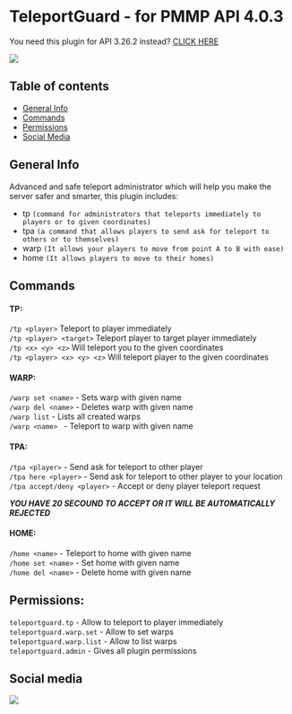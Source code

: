 # TeleportGuard - for PMMP API 4.0.3

You need this plugin for API 3.26.2 instead? [CLICK HERE](https://github.com/J0k3rrWild/TeleportGuard/tree/master)

[![](https://poggit.pmmp.io/shield.state/TeleportGuard)](https://poggit.pmmp.io/p/TeleportGuard)

## Table of contents

* [General Info](#General-Info)
* [Commands](#Commands)
* [Permissions](#Permissions)
* [Social Media](#Social-media)



## General Info

Advanced and safe teleport administrator which will help you make the server safer and smarter, this plugin includes:

- tp ```(command for administrators that teleports immediately to players or to given coordinates)```
- tpa  ```(a command that allows players to send ask for teleport to others or to themselves)```
- warp ```(It allows your players to move from point A to B with ease)```
- home ```(It allows players to move to their homes)```


## Commands

#### TP:

```/tp <player>``` Teleport to player immediately<br>
```/tp <player> <target>``` Teleport player to target player immediately<br>
```/tp <x> <y> <z>``` Will teleport you to the given coordinates<br>
```/tp <player> <x> <y> <z>``` Will teleport player to the given coordinates<br>

#### WARP:

```/warp set <name>``` - Sets warp with given name<br>
```/warp del <name>``` - Deletes warp with given name<br>
```/warp list``` - Lists all created warps<br>
```/warp <name> ``` - Teleport to warp with given name<br>

#### TPA:

```/tpa <player>``` - Send ask for teleport to other player <br>
```/tpa here <player>``` - Send ask for teleport to other player to your location <br>
```/tpa accept/deny <player>``` - Accept or deny player teleport request<br>

***YOU HAVE 20 SECOUND TO ACCEPT OR IT WILL BE AUTOMATICALLY REJECTED***

#### HOME:

```/home <name>``` - Teleport to home with given name <br>
```/home set <name>``` - Set home with given name <br>
```/home del <name>``` - Delete home with given name <br>

## Permissions:

```teleportguard.tp``` - Allow to teleport to player immediately<br>
```teleportguard.warp.set``` - Allow to set warps<br>
```teleportguard.warp.list``` - Allow to list warps<br>
```teleportguard.admin``` - Gives all plugin permissions<br>

## Social media

[![](https://img.shields.io/badge/Discord-7289DA?style=for-the-badge&logo=discord&logoColor=white)](https://discord.gg/8b3rKZPYM8)
